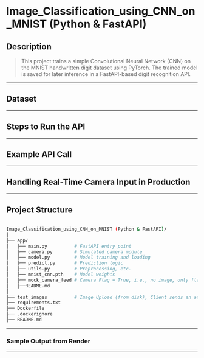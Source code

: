 # Image_Classification_using_CNN_on_MNIST (Python & FastAPI)

## Description

> This project trains a simple Convolutional Neural Network (CNN) on the MNIST handwritten digit dataset using PyTorch. The trained model is saved for later inference in a FastAPI-based digit recognition API.

---

## Dataset

---

## Steps to Run the API

---

## Example API Call

---

## Handling Real-Time Camera Input in Production

---

## Project Structure

```bash

Image_Classification_using_CNN_on_MNIST (Python & FastAPI)/
│
├── app/
│   ├── main.py          # FastAPI entry point
│   ├── camera.py        # Simulated camera module
│   ├── model.py         # Model training and loading
│   ├── predict.py       # Prediction logic
│   ├── utils.py         # Preprocessing, etc.
│   ├── mnist_cnn.pth    # Model weights
│   ├── mock_camera_feed # Camera Flag = True, i.e., no image, only flag
│   ├──README.md        
│
├── test_images          # Image Upload (from disk), Client sends an attached image file i.e., Camera Flag = False
├── requirements.txt
├── Dockerfile
├── .dockerignore
├── README.md

```
---
### Sample Output from Render

---
